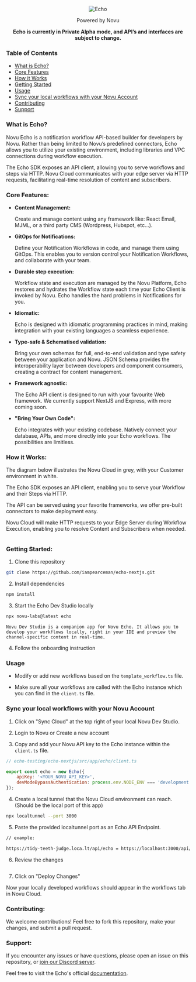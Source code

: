 <div align="center">

![Echo](https://github.com/iampearceman/echo-nextjs/assets/63902456/48a44047-b732-4f86-a0aa-31a19d9b0215)

Powered by Novu

**Echo is currently in Private Alpha mode, and API’s and interfaces are subject to change.**

</div>

### Table of Contents

- [What is Echo?](#what-is-echo)
- [Core Features](#core-features)
- [How it Works](#how-it-works)
- [Getting Started](#getting-started)
- [Usage](#usage)
- [Sync your local workflows with your Novu Account](#sync-your-local-workflows-with-your-novu-account)
- [Contributing](#contributing)
- [Support](#support)

### What is Echo?

Novu Echo is a notification workflow API-based builder for developers by Novu.
Rather than being limited to Novu’s predefined connectors, Echo allows you to utilize your existing environment, including libraries and VPC connections during workflow execution.

The Echo SDK exposes an API client, allowing you to serve workflows and steps via HTTP. 
Novu Cloud communicates with your edge server via HTTP requests, facilitating real-time resolution of content and subscribers.

### Core Features:

- **Content Management:**

    Create and manage content using any framework like: 
    React Email, MJML, or a third party CMS (Wordpress, Hubspot, etc…).

- **GitOps for Notifications:**

    Define your Notification Workflows in code, and manage them using GitOps. 
    This enables you to version control your Notification Workflows, and collaborate with your team.

- **Durable step execution:**

    Workflow state and execution are managed by the Novu Platform, Echo restores and hydrates the Workflow state each time your Echo Client is invoked by Novu. 
    Echo handles the hard problems in Notifications for you.

- **Idiomatic:** 

    Echo is designed with idiomatic programming practices in mind, making integration with your existing languages a seamless experience.

- **Type-safe & Schematised validation:**

    Bring your own schemas for full, end-to-end validation and type safety between your application and Novu.
    JSON Schema provides the interoperability layer between developers and component consumers, creating a contract for content management.

- **Framework agnostic:**

    The Echo API client is designed to run with your favourite Web framework. 
    We currently support NextJS and Express, with more coming soon.

- **"Bring Your Own Code":**

    Echo integrates with your existing codebase. Natively connect your database, APIs, and more directly into your Echo workflows. The possibilities are limitless.

### How it Works:

The diagram below illustrates the Novu Cloud in grey, with your Customer environment in white.

The Echo SDK exposes an API client, enabling you to serve your Workflow and their Steps via HTTP.

The API can be served using your favorite frameworks, we offer pre-built connectors to make deployment easy.

Novu Cloud will make HTTP requests to your Edge Server during Workflow Execution, enabling you to resolve Content and Subscribers when needed.

<Image>

### Getting Started:

1. Clone this repository

```bash
git clone https://github.com/iampearceman/echo-nextjs.git
```

2. Install dependencies

```bash
npm install
```

3. Start the Echo Dev Studio locally

```bash
npx novu-labs@latest echo
```

    Novu Dev Studio is a companion app for Novu Echo. It allows you to develop your workflows locally, right in your IDE and preview the channel-specific content in real-time.


4. Follow the onboarding instruction


### Usage

- Modify or add new workflows based on the `template_workflow.ts` file.

- Make sure all your workflows are called with the Echo instance which you can find in the `client.ts` file.

### Sync your local workflows with your Novu Account

1. Click on "Sync Cloud" at the top right of your local Novu Dev Studio.

2. Login to Novu or Create a new account

3. Copy and add your Novu API key to the Echo instance within the `client.ts` file.

```javascript
// echo-testing/echo-nextjs/src/app/echo/client.ts

export const echo = new Echo({
    apiKey: '<YOUR_NOVU_API_KEY>',
    devModeBypassAuthentication: process.env.NODE_ENV === 'development'
});
```

4. Create a local tunnel that the Novu Cloud environment can reach. (Should be the local port of this app)

```bash
npx localtunnel --port 3000
```

5. Paste the provided localtunnel port as an Echo API Endpoint.

```bash
// example:

https://tidy-teeth-judge.loca.lt/api/echo = https://localhost:3000/api/echo
```

6. Review the changes

<image>

7. Click on "Deploy Changes"

Now your locally developed workflows should appear in the workflows tab in Novu Cloud.

### Contributing:

We welcome contributions! Feel free to fork this repository, make your changes, and submit a pull request.

### Support:

If you encounter any issues or have questions, please open an issue on this repository, or [join our Discord server](https://discord.gg/novu).

Feel free to visit the Echo's official [documentation](https://docs.novu.co/echo/introduction).
